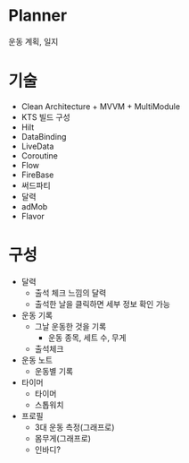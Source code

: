 # Planner

운동 계획, 일지

# 기술
- Clean Architecture + MVVM + MultiModule
- KTS 빌드 구성
- Hilt
- DataBinding
- LiveData
- Coroutine
- Flow
- FireBase
- 써드파티
- 달력
- adMob
- Flavor

# 구성
- 달력
  - 출석 체크 느낌의 달력
  - 출석한 날을 클릭하면 세부 정보 확인 가능
- 운동 기록
  - 그날 운동한 것을 기록
    - 운동 종목, 세트 수, 무게
  - 출석체크
- 운동 노트
  - 운동별 기록
- 타이머
  - 타이머
  - 스톱워치
- 프로필
  - 3대 운동 측정(그래프로)
  - 몸무게(그래프로)
  - 인바디?

